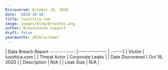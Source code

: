 ```yaml
---
Discovered: October 18, 2020
date: '2020-10-18'
title: luxottica.com
image: images/blog/Breaches.png
author: Breachsense Support
draft: false
yearmonths: 2020/october
---
```



| Data Breach Report
------------:   |:-------------:    | :-----:|
| Victim    | luxottica.com      | 
| Threat Actor    | Corporate Leaks      | 
| Date Discovered    | Oct 18, 2020      | 
| Description    | N/A      | 
| Leak Size    | N/A      | 

